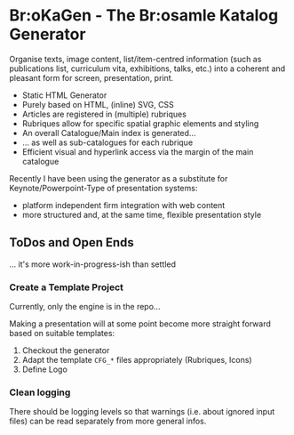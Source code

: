 
Br:oKaGen - The Br:osamle Katalog Generator
===========================================
Organise texts, image content, list/item-centred information 
(such as publications list, curriculum vita, exhibitions, talks, etc.) 
into a coherent and pleasant form for screen, presentation, print. 

+ Static HTML Generator
+ Purely based on HTML, (inline) SVG, CSS
+ Articles are registered in (multiple) rubriques
+ Rubriques allow for specific spatial graphic elements and styling
+ An overall Catalogue/Main index is generated...
+ ... as well as sub-catalogues for each rubrique
+ Efficient visual and hyperlink access via the margin of the main catalogue

Recently I have been using the generator as a substitute for Keynote/Powerpoint-Type of presentation systems:
+ platform independent firm integration with web content
+ more structured and, at the same time, flexible presentation style

ToDos and Open Ends
-------------------
 ... it's more work-in-progress-ish than settled

### Create a Template Project

Currently, only the engine is in the repo...

Making a presentation will at some point become more straight forward based on suitable templates:

1. Checkout the generator
2. Adapt the template `CFG_*` files appropriately (Rubriques, Icons)
3. Define Logo

### Clean logging
There should be logging levels so that warnings (i.e. about ignored input files) can be read separately from more general infos. 

